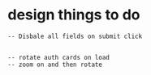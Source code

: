 # design things to do
    -- Disbale all fields on submit click
    

    -- rotate auth cards on load
    -- zoom on and then rotate
#
